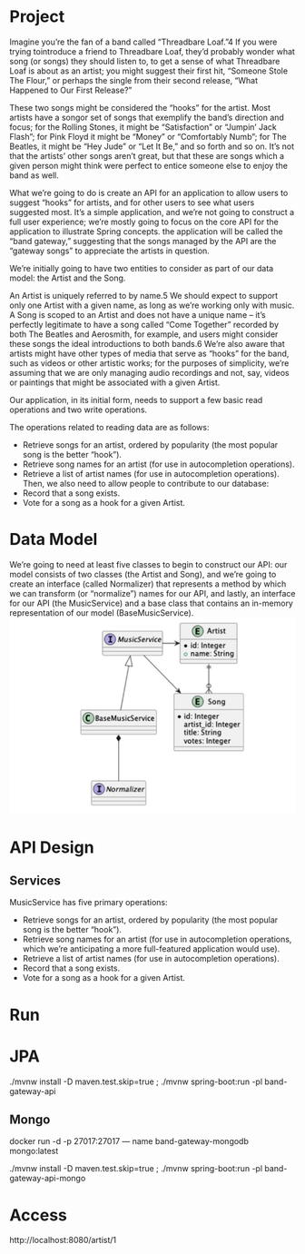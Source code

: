 # Project 
Imagine you’re the fan of a band called “Threadbare Loaf.”4 If you were trying tointroduce a friend to Threadbare Loaf, they’d probably wonder what song (or songs) they should listen to, to get a sense of what Threadbare Loaf is about as an artist; you might suggest their first hit, “Someone Stole The  Flour,” or perhaps the single from their second release, “What Happened to Our First Release?”

These two songs might be considered the “hooks” for the artist. Most artists have a songor set  of songs that exemplify the band’s direction and focus; for the Rolling Stones, it might
be “Satisfaction” or “Jumpin’ Jack Flash”; for Pink Floyd it might be “Money” or “Comfortably
Numb”; for The Beatles, it might be “Hey Jude” or “Let It Be,” and so forth and so on.
It’s not that the artists’ other songs aren’t great, but that these are songs which a given
person might think were perfect to entice someone else to enjoy the band as well.

What we’re going to do is create an API for an application to allow users to suggest
“hooks” for artists, and for other users to see what users suggested most. It’s a simple
application, and we’re not going to construct a full user experience; we’re mostly going
to focus on the core API for the application to illustrate Spring concepts.
the application will be called the “band gateway,”
suggesting that the songs managed by the API are the “gateway songs” to appreciate the
artists in question.

We’re initially going to have two entities to consider as part of our data model: the Artist and the Song.

An Artist is uniquely referred to by name.5 We should expect to support only one
Artist with a given name, as long as we’re working only with music.
A Song is scoped to an Artist and does not have a unique name – it’s perfectly
legitimate to have a song called “Come Together” recorded by both The Beatles and
Aerosmith, for example, and users might consider these songs the ideal introductions
to both bands.6 We’re also aware that artists might have other types of media that serve
as “hooks” for the band, such as videos or other artistic works; for the purposes of
simplicity, we’re assuming that we are only managing audio recordings and not, say,
videos or paintings that might be associated with a given Artist.

Our application, in its initial form, needs to support a few basic read operations and two write operations.

The operations related to reading data are as follows:
* Retrieve songs for an artist, ordered by popularity (the most popular
song is the better “hook”).
* Retrieve song names for an artist (for use in autocompletion
operations).
* Retrieve a list of artist names (for use in autocompletion operations).
Then, we also need to allow people to contribute to our database:
* Record that a song exists.
* Vote for a song as a hook for a given Artist.
# Data Model
We’re going to need at least five classes to begin to construct our API: our model consists
of two classes (the Artist and Song), and we’re going to create an interface (called
Normalizer) that represents a method by which we can transform (or “normalize”)
names for our API, and lastly, an interface for our API (the MusicService) and a base
class that contains an in-memory representation of our model (BaseMusicService).
![API classes](docs/image.png)
# API Design
## Services
MusicService has five primary operations:
* Retrieve songs for an artist, ordered by popularity (the most popular
song is the better “hook”).
* Retrieve song names for an artist (for use in autocompletion
operations, which we’re anticipating a more full-featured application
would use).
* Retrieve a list of artist names (for use in autocompletion operations).
* Record that a song exists.
* Vote for a song as a hook for a given Artist.
# Run
# JPA
./mvnw install  -D maven.test.skip=true ; ./mvnw spring-boot:run -pl band-gateway-api



## Mongo
docker run -d -p 27017:27017 — name band-gateway-mongodb mongo:latest

./mvnw install  -D maven.test.skip=true ; ./mvnw spring-boot:run -pl band-gateway-api-mongo

# Access
http://localhost:8080/artist/1